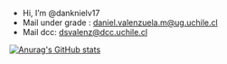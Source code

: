 - Hi, I’m @danknielv17
- Mail under grade : daniel.valenzuela.m@ug.uchile.cl
- Mail dcc: dsvalenz@dcc.uchile.cl

[![Anurag's GitHub stats](https://github-readme-stats.vercel.app/api?danknielv17=anuraghazra)](https://github.com/anuraghazra/github-readme-stats)
